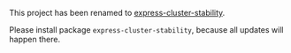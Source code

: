 This project has been renamed to [express-cluster-stability](https://npmjs.com/package/express-cluster-stability).

Please install package `express-cluster-stability`, because all updates will happen there.
